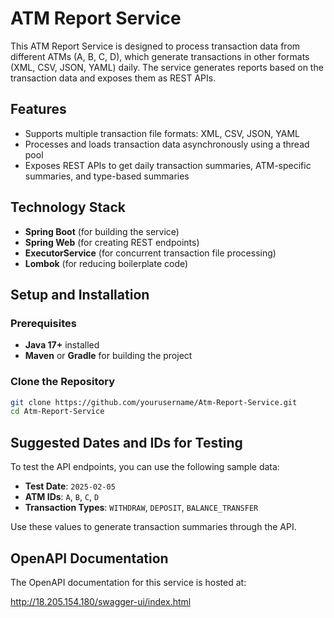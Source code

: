 # ATM Report Service

This ATM Report Service is designed to process transaction data from different ATMs (A, B, C, D), which generate transactions in other formats (XML, CSV, JSON, YAML) daily. The service generates reports based on the transaction data and exposes them as REST APIs.

## Features

- Supports multiple transaction file formats: XML, CSV, JSON, YAML
- Processes and loads transaction data asynchronously using a thread pool
- Exposes REST APIs to get daily transaction summaries, ATM-specific summaries, and type-based summaries

## Technology Stack

- **Spring Boot** (for building the service)
- **Spring Web** (for creating REST endpoints)
- **ExecutorService** (for concurrent transaction file processing)
- **Lombok** (for reducing boilerplate code)

## Setup and Installation

### Prerequisites

- **Java 17+** installed
- **Maven** or **Gradle** for building the project

### Clone the Repository

```bash
git clone https://github.com/yourusername/Atm-Report-Service.git
cd Atm-Report-Service
```

## Suggested Dates and IDs for Testing

To test the API endpoints, you can use the following sample data:

- **Test Date**: `2025-02-05`
- **ATM IDs**: `A`, `B`, `C`, `D`
- **Transaction Types**: `WITHDRAW`, `DEPOSIT`, `BALANCE_TRANSFER`

Use these values to generate transaction summaries through the API.

## OpenAPI Documentation

The OpenAPI documentation for this service is hosted at:

http://18.205.154.180/swagger-ui/index.html
